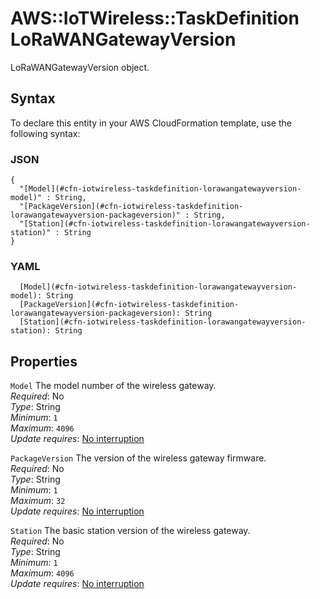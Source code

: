 # AWS::IoTWireless::TaskDefinition LoRaWANGatewayVersion<a name="aws-properties-iotwireless-taskdefinition-lorawangatewayversion"></a>

LoRaWANGatewayVersion object\.

## Syntax<a name="aws-properties-iotwireless-taskdefinition-lorawangatewayversion-syntax"></a>

To declare this entity in your AWS CloudFormation template, use the following syntax:

### JSON<a name="aws-properties-iotwireless-taskdefinition-lorawangatewayversion-syntax.json"></a>

```
{
  "[Model](#cfn-iotwireless-taskdefinition-lorawangatewayversion-model)" : String,
  "[PackageVersion](#cfn-iotwireless-taskdefinition-lorawangatewayversion-packageversion)" : String,
  "[Station](#cfn-iotwireless-taskdefinition-lorawangatewayversion-station)" : String
}
```

### YAML<a name="aws-properties-iotwireless-taskdefinition-lorawangatewayversion-syntax.yaml"></a>

```
  [Model](#cfn-iotwireless-taskdefinition-lorawangatewayversion-model): String
  [PackageVersion](#cfn-iotwireless-taskdefinition-lorawangatewayversion-packageversion): String
  [Station](#cfn-iotwireless-taskdefinition-lorawangatewayversion-station): String
```

## Properties<a name="aws-properties-iotwireless-taskdefinition-lorawangatewayversion-properties"></a>

`Model` <a name="cfn-iotwireless-taskdefinition-lorawangatewayversion-model"></a>
The model number of the wireless gateway\.  
_Required_: No  
_Type_: String  
_Minimum_: `1`  
_Maximum_: `4096`  
_Update requires_: [No interruption](https://docs.aws.amazon.com/AWSCloudFormation/latest/UserGuide/using-cfn-updating-stacks-update-behaviors.html#update-no-interrupt)

`PackageVersion` <a name="cfn-iotwireless-taskdefinition-lorawangatewayversion-packageversion"></a>
The version of the wireless gateway firmware\.  
_Required_: No  
_Type_: String  
_Minimum_: `1`  
_Maximum_: `32`  
_Update requires_: [No interruption](https://docs.aws.amazon.com/AWSCloudFormation/latest/UserGuide/using-cfn-updating-stacks-update-behaviors.html#update-no-interrupt)

`Station` <a name="cfn-iotwireless-taskdefinition-lorawangatewayversion-station"></a>
The basic station version of the wireless gateway\.  
_Required_: No  
_Type_: String  
_Minimum_: `1`  
_Maximum_: `4096`  
_Update requires_: [No interruption](https://docs.aws.amazon.com/AWSCloudFormation/latest/UserGuide/using-cfn-updating-stacks-update-behaviors.html#update-no-interrupt)
